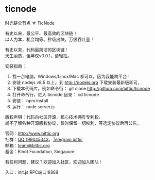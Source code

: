 # ticnode
时光链全节点 ☆ TicNode

有史以来，最公平、最高效的区块链！<br>
以人为本，机会均等。秒级出块，万级吞吐量！<br>

有史以来，代码最简洁的区块链！<br>
天生丽质，但年仅v0.0.1，请轻拍。

安装指南：
1. 找一台电脑，Windows/Linux/Mac 都可以。因为我能跨平台！
2. 安装 nodejs v8.5 以上。到 http://nodejs.org 下载安装最新版即可。
3. 下载本代码库，例如命令行： git clone http://github.com/bittic/ticnode
4. 打开命令行，进入 ticnode 目录： cd ticnode
5. 安装： npm install
6. 运行： node server.js

版权声明：代码向社区开源，核心技术拥有专利权。<br>
尚不了解各种开源版权协议，暂时保留一切权利，等选定协议后再公告。

官网：http://www.bittic.org<br>
社群：<a href="https://jq.qq.com/?_wv=1027&k=5NhqbFV">QQ 199045343</a>，<a href="https://t.me/bittic">Telegram bittic</a><br>
邮箱：<a mailto:='team@bittic.org'>team@bittic.org</a><br>
基金：Bihot Foundation, Singapore<br>

有任何问题、建议？欢迎加入社区，欢迎加入团队！


入口：init.js
RPC端口:8888